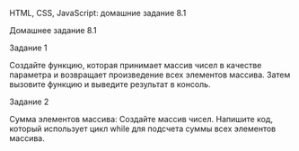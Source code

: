 HTML, CSS, JavaScript: домашние задание 8.1

Домашнее задание 8.1

Задание 1

Создайте функцию, которая принимает массив чисел в качестве параметра и возвращает произведение всех элементов массива.
Затем вызовите функцию и выведите результат в консоль.

Задание 2

Сумма элементов массива: Создайте массив чисел. Напишите код, который использует цикл while для подсчета суммы всех элементов массива.
